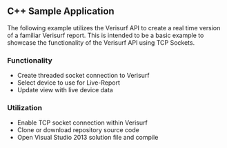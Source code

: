 ## C++ Sample Application

The following example utilizes the Verisurf API to create a real time version of a familiar Verisurf report.  This is intended to be a basic example to showcase the functionality of the Verisurf API using TCP Sockets.

### Functionality

- Create threaded socket connection to Verisurf
- Select device to use for Live-Report
- Update view with live device data

### Utilization

- Enable TCP socket connection within Verisurf
- Clone or download repository source code
- Open Visual Studio 2013 solution file and compile
